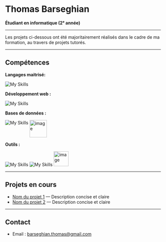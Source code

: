 # Thomas Barseghian

**Étudiant en informatique (2ᵉ année)** 

---

Les projets ci-dessous ont été majoritairement réalisés dans le cadre de ma formation, au travers de projets tutorés.

---

## Compétences

**Langages maitrisé:** 

![My Skills](https://go-skill-icons.vercel.app/api/icons?i=java,c,cs,python,dotnet,assembly,bash&perline=7)

**Développement web :** 

![My Skills](https://go-skill-icons.vercel.app/api/icons?i=html,css,js,php&perline=7)

**Bases de données :**

![My Skills](https://go-skill-icons.vercel.app/api/icons?i=oracle,sqlite&perline=7) <img width="56" height="56" alt="image" src="https://github.com/user-attachments/assets/03dc8c66-cb97-4e33-a984-4abfb0be0297" align="top"/>



**Outils :**


![My Skills](https://go-skill-icons.vercel.app/api/icons?i=unity,linux,git,gitbash,github,figma,uml&perline=7)
![My Skills](https://go-skill-icons.vercel.app/api/icons?i=aws,gitlab,stripe,supabase,virtualbox&perline=7) <img width="48" height="48" alt="image" src="https://github.com/user-attachments/assets/35afc3c3-e2a8-4d2a-9a06-a8b00dcd47d1" />


---

## Projets en cours

- [Nom du projet 1](lien_vers_projet) — Description concise et claire  
- [Nom du projet 2](lien_vers_projet) — Description concise et claire  

---

## Contact

- Email : barseghian.thomas@gmail.com 
